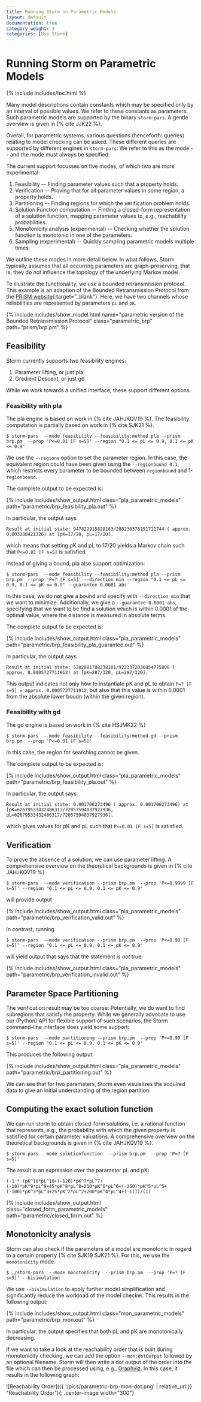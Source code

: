 ```yaml
---
title: Running Storm on Parametric Models
layout: default
documentation: true
category_weight: 3
categories: [Use Storm]
---
```


<h1>Running Storm on Parametric Models</h1>

{% include includes/toc.html %}

Many model descriptions contain constants which may be specified only by an interval of possible values. We refer to these constants as parameters. Such parametric models are supported by the binary `storm-pars`. A gentle overview is given in {% cite JJK22 %}.

Overall, for parametric systems, various questions (henceforth: queries) relating to model checking can be asked. These different queries are supported by different engines in `storm-pars`: We refer to this as the mode -- and the mode must always be specified.

The current support focusses on five modes, of which two are more experimental:
1. Feasibility -- Finding parameter values such that a property holds.
2. Verification -- Proving that for all parameter values in some region, a property holds.
3. Partitioning -- Finding regions for which the verification problem holds.
4. Solution Function computation -- Finding a closed-form representation of a solution function, mapping parameter values to, e.g., reachability probabilities.
5. Monotonicity analysis (experimental) -- Checking whether the solution function is monotonic in one of the parameters.
6. Sampling (experimental) -- Quickly sampling parametric models multiple times.

We outline these modes in more detail below.
In what follows, Storm typically assumes that all occurring parameters are graph-preserving, that is, they do not influence the topology of the underlying Markov model.

To illustrate the functionality, we use a bounded retransmission protocol. This example is an adaption of the Bounded Retransmission Protocol from the [PRISM website](http://www.prismmodelchecker.org/casestudies/brp.php){:target="_blank"}. Here, we have two channels whose reliabilities are represented by parameters `pL` and `pK`.

{% include includes/show_model.html name="parametric version of the Bounded Retransmission Protocol" class="parametric_brp" path="prism/brp.pm" %}

## Feasibility
Storm currently supports two feasibility engines:
1. Parameter lifting, or just pla
2. Gradient Descent, or just gd

While we work towards a unified interface, these support different options.

### Feasibility with pla

The pla engine is based on work in {% cite JAHJKQV19 %}. The feasibility computation is partially based on work in {% cite SJK21 %}.

```console
$ storm-pars  --mode feasibility --feasibility:method pla --prism brp.pm  --prop 'P<=0.01 [F s=5]' --region "0.1 <= pL <= 0.9, 0.1 <= pK <= 0.9"
```
We use the `--regions` option to set the parameter region. In this case, the equivalent region could have been given using the `--regionbound 0.1`, which restricts every parameter to be bounded between `regionbound` and 1-`regionbound`.

The complete output to be expected is:

{% include includes/show_output.html class="pla_parametric_models" path="parametric/brp_feasibility_pla.out" %}

In particular, the output says

```console
Result at initial state: 947822915828163/288230376151711744 ( approx. 0.003288421326) at [pK=17/20, pL=17/20].
```

which means that setting pK and pL to 17/20 yields a Markov chain such that `P<=0.01 [F s=5]` is satisfied.

Instead of giving a bound, pla also support optimization:

```console
$ storm-pars  --mode feasibility --feasibility:method pla --prism brp.pm  --prop 'P=? [F s=5]' --direction min --region "0.1 <= pL <= 0.9, 0.1 <= pK <= 0.9" --guarantee 0.0001 abs
```

In this case, we do not give a bound and specify with `--direction min` that we want to minimize.
Additionally, we give a `--guarantee 0.0001 abs`, specifying that we want to be find a solution which is within 0.0001 of the optimal value, where the distance is measured in absolute terms.

The complete output to be expected is:

{% include includes/show_output.html class="pla_parametric_models" path="parametric/brp_feasibility_pla_guarantee.out" %}

In particular, the output says

```console
Result at initial state: 5282881788238101/9223372036854775808 ( approx. 0.0005727711912) at [pK=287/320, pL=287/320].
```

This output indicates not only how to instantiate pK and pL to obtain `P=? [F s=5] = approx. 0.0005727711912`, but also that this value is within 0.0001 from the absolute lower boudn (within the given region).

### Feasibility with gd

The gd engine is based on work in {% cite HSJMK22 %}

```console
$ storm-pars  --mode feasibility --feasibility:method gd --prism brp.pm  --prop 'P<=0.01 [F s=5]'
```
In this case, the region for searching cannot be given.

The complete output to be expected is:

{% include includes/show_output.html class="pla_parametric_models" path="parametric/brp_feasibility_pla.out" %}

In particular, the output says

```console
Result at initial state: 0.001706273496 ( approx. 0.001706273496) at [pK=62679533432486317/72057594037927936, pL=62679533432486317/72057594037927936].
```

 which gives values for pK and pL such that `P<=0.01 [F s=5]`  is satisfied.

## Verification
To prove the absence of a solution, we can use parameter lifting. A comprehensive overview on the theoretical backgrounds is given in {% cite JAHJKQV19 %}.

```console
$ storm-pars  --mode verification --prism brp.pm  --prop 'P<=0.9999 [F s=5]' --region "0.1 <= pL <= 0.9, 0.1 <= pK <= 0.9"
```
will provide output


{% include includes/show_output.html class="pla_parametric_models" path="parametric/brp_verification_valid.out" %}

In contrast, running
```console
$ storm-pars  --mode verification --prism brp.pm  --prop 'P<=0.99 [F s=5]' --region "0.1 <= pL <= 0.9, 0.1 <= pK <= 0.9"
```
will yield output that says that the statement is *not* true:

{% include includes/show_output.html class="pla_parametric_models" path="parametric/brp_verification_invalid.out" %}


## Parameter Space Partitioning

The verification result may be too coarse: Potentially, we do want to find subregions that satisfy the property.
While we generally advocate to use our (Python) API for flexible support of such scenarios, the Storm command-line interface does yield some support:

```console
$ storm-pars  --mode partitioning --prism brp.pm  --prop 'P<=0.99 [F s=5]' --region "0.1 <= pL <= 0.9, 0.1 <= pK <= 0.9"
```

This produces the following output:

{% include includes/show_output.html class="pla_parametric_models" path="parametric/brp_partitioning.out" %}

We can see that for two parameters, Storm even visulalizes the acquired data to give an initial understanding of the region partition.


## Computing the exact solution function

We can run storm to obtain closed-form solutions, i.e. a rational function that represents, e.g., the probability with which the given property is satisfied for certain parameter valuations.  A comprehensive overview on the theoretical backgrounds is given in {% cite JAHJKQV19 %}.

```console
$ storm-pars --mode solutionfunction  --prism brp.pm  --prop 'P=? [F s=5]'  
```

The result is an expression over the parameter pL and pK:

```console
(-1 * (pK^10*pL^10+(-120)*pK^7*pL^7+(-10)*pK^9*pL^9+45*pK^8*pL^8+210*pK^6*pL^6+(-250)*pK^5*pL^5+(-100)*pK^3*pL^3+25*pK^2*pL^2+200*pK^4*pL^4+(-1)))/(1)
```

{% include includes/show_output.html class="closed_form_parametric_models" path="parametric/closed_form.out" %}

## Monotonicity analysis

Storm can also check if the parameters of a model are monotonic in regard to a certain property {% cite SJK19 SJK21 %}. For this, we use the `monotonicity` mode.


```console
$ ./storm-pars  --mode monotonicity  --prism brp.pm  --prop 'P=? [F s=5]' --bisimulation
```

We use `--bisimulation` to apply further model simplification and significantly reduce the workload of the model checker.
This results in the following output:

{% include includes/show_output.html class="mon_parametric_models" path="parametric/brp_mon.out" %}

In particular, the output specifies that both pL and pK are monotonically decreasing.

If we want to take a look at the reachability order that is built during monotonicity checking, we can add the option `--mon:dotOutput` followed by an optional filename. Storm will then write a dot output of the order into the file which can then be processed using, e.g., [Graphviz](https://graphviz.org/). In this case, it results in the following graph:

![Reachability Order]({{ '/pics/parametric-brp-mon-dot.png' | relative_url }} "Reachability Order"){: .center-image width="300"}
